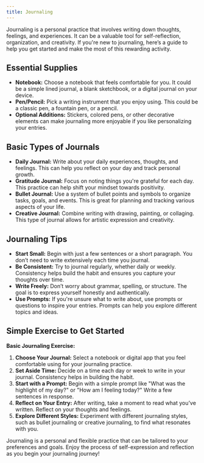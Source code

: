 ```yaml
---
title: Journaling
---
```


Journaling is a personal practice that involves writing down thoughts, feelings, and experiences. It can be a valuable tool for self-reflection, organization, and creativity. If you're new to journaling, here’s a guide to help you get started and make the most of this rewarding activity.

## Essential Supplies
- **Notebook:** Choose a notebook that feels comfortable for you. It could be a simple lined journal, a blank sketchbook, or a digital journal on your device.
- **Pen/Pencil:** Pick a writing instrument that you enjoy using. This could be a classic pen, a fountain pen, or a pencil.
- **Optional Additions:** Stickers, colored pens, or other decorative elements can make journaling more enjoyable if you like personalizing your entries.

## Basic Types of Journals
- **Daily Journal:** Write about your daily experiences, thoughts, and feelings. This can help you reflect on your day and track personal growth.
- **Gratitude Journal:** Focus on noting things you're grateful for each day. This practice can help shift your mindset towards positivity.
- **Bullet Journal:** Use a system of bullet points and symbols to organize tasks, goals, and events. This is great for planning and tracking various aspects of your life.
- **Creative Journal:** Combine writing with drawing, painting, or collaging. This type of journal allows for artistic expression and creativity.

## Journaling Tips
- **Start Small:** Begin with just a few sentences or a short paragraph. You don’t need to write extensively each time you journal.
- **Be Consistent:** Try to journal regularly, whether daily or weekly. Consistency helps build the habit and ensures you capture your thoughts over time.
- **Write Freely:** Don’t worry about grammar, spelling, or structure. The goal is to express yourself honestly and authentically.
- **Use Prompts:** If you're unsure what to write about, use prompts or questions to inspire your entries. Prompts can help you explore different topics and ideas.

## Simple Exercise to Get Started
**Basic Journaling Exercise:**
1. **Choose Your Journal:** Select a notebook or digital app that you feel comfortable using for your journaling practice.
2. **Set Aside Time:** Decide on a time each day or week to write in your journal. Consistency helps in building the habit.
3. **Start with a Prompt:** Begin with a simple prompt like "What was the highlight of my day?" or "How am I feeling today?" Write a few sentences in response.
4. **Reflect on Your Entry:** After writing, take a moment to read what you’ve written. Reflect on your thoughts and feelings.
5. **Explore Different Styles:** Experiment with different journaling styles, such as bullet journaling or creative journaling, to find what resonates with you.

Journaling is a personal and flexible practice that can be tailored to your preferences and goals. Enjoy the process of self-expression and reflection as you begin your journaling journey!

